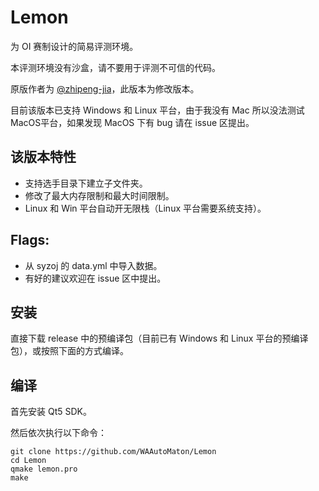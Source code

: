# Lemon
为 OI 赛制设计的简易评测环境。

本评测环境没有沙盒，请不要用于评测不可信的代码。

原版作者为 [@zhipeng-jia](https://github.com/zhipeng-jia)，此版本为修改版本。

目前该版本已支持 Windows 和 Linux 平台，由于我没有 Mac 所以没法测试 MacOS平台，如果发现 MacOS 下有 bug 请在 issue 区提出。

## 该版本特性

* 支持选手目录下建立子文件夹。
* 修改了最大内存限制和最大时间限制。
* Linux 和 Win 平台自动开无限栈（Linux 平台需要系统支持）。

## Flags:

* 从 syzoj 的 data.yml 中导入数据。
* 有好的建议欢迎在 issue 区中提出。

## 安装

直接下载 release 中的预编译包（目前已有 Windows 和 Linux 平台的预编译包），或按照下面的方式编译。

## 编译
首先安装 Qt5 SDK。

然后依次执行以下命令：

```shell
git clone https://github.com/WAAutoMaton/Lemon
cd Lemon
qmake lemon.pro
make
```

